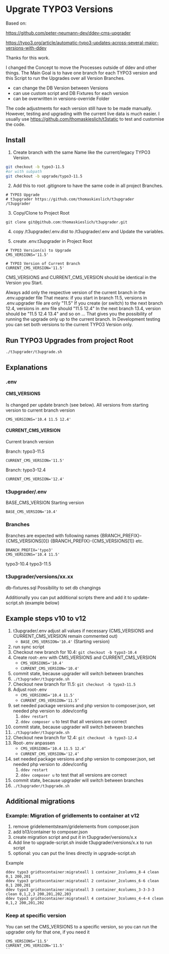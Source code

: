 # Upgrate TYPO3 Versions

Based on:

https://github.com/peter-neumann-dev/ddev-cms-upgrader  

https://typo3.org/article/automatic-typo3-updates-across-several-major-versions-with-ddev

Thanks for this work.

I changed the Concept to move the Processes outside of ddev and other things. 
The Main Goal is to have one branch for each TYPO3 version and this Script to run the Upgrades 
over all Version Branches.
- can change the DB Version between Versions
- can use custom script and DB Fixtures for each version
- can be overwritten in versions-override Folder

The code adjustments for each version still have to be made manually. 
However, testing and upgrading with the current live data is much easier.
I usually use https://github.com/thomaskieslich/t3static to test and customise the code.

## Install

1. Create branch with the same Name like the current/legacy TYPO3 Version.

```bash
git checkout -b typo3-11.5
#or with subpath
git checkout -b upgrade/typo3-11.5
```

2. Add this to root .gitignore to have the same code in all project Branches.

```ignore
# TYPO3 Upgrade
# t3upgrader https://github.com/thomaskieslich/t3upgrader
/t3upgrader
```

3. Copy/Clone to Project Root

`git clone git@github.com:thomaskieslich/t3upgrader.git`

4. copy /t3upgrader/.env.dist to /t3upgrader/.env and Update the variables.

5. create .env.t3upgrader in Project Root

```
# TYPO3 Version(s) to Upgrade
CMS_VERSIONS='11.5'

# TYPO3 Version of Current Branch
CURRENT_CMS_VERSION='11.5'
```

CMS_VERSIONS and CURRENT_CMS_VERSION should be identical in the Version you Start.

Always add only the respective version of the current branch in the .env.upgrader file
That means: if you start in branch 11.5, versions in .env.upgrader file are only "11.5"
If you create (or switch) to the next branch 12.4, versions in .env file should "11.5 12.4"
In the next branch 13.4, version should be "11.5 12.4 13.4" and so on … That gives you
the possibility of running the upgrade only up to the current branch.
In Development testing you can set both versions to the current TYPO3 Version only.

## Run TYPO3 Upgrades from project Root

```
./t3upgrader/t3upgrade.sh
```

## Explanations

### .env

#### CMS_VERSIONS

Is changed per update branch (see below). All versions from starting version to current branch version

```
CMS_VERSIONS='10.4 11.5 12.4'
```

#### CURRENT_CMS_VERSION

Current branch version

Branch: typo3-11.5

```
CURRENT_CMS_VERSION='11.5'
```

Branch: typo3-12.4

```
CURRENT_CMS_VERSION='12.4'
```

### t3upgrader/.env

BASE_CMS_VERSION
Starting version

```
BASE_CMS_VERSION='10.4'
```

### Branches

Branches are expected with following names
{BRANCH_PREFIX}-{CMS_VERSIONS[0]}
{BRANCH_PREFIX}-{CMS_VERSIONS[1]}
etc.

```
BRANCH_PREFIX='typo3'
CMS_VERSIONS='10.4 11.5'
```

typo3-10.4
typo3-11.5

### t3upgrader/versions/xx.xx

db-fixtures.sql
Possibility to set db changings

Additionally you can put additional scripts there and add it to update-script.sh (example below)

## Example steps v10 to v12

1. t3upgrader/.env adjust all values if necessary (CMS_VERSIONS and CURRENT_CMS_VERSION remain commented out)
    * ```BASE_CMS_VERSION='10.4'``` (Starting version)
2. run sync script
3. Checkout new branch for 10.4: ```git checkout -b typo3-10.4```
5. Create root-.env with CMS_VERSIONS and CURRENT_CMS_VERSION
    * ```CMS_VERSIONS='10.4'```
    * ```CURRENT_CMS_VERSION='10.4'```
6. commit state, because upgrader will switch between branches
7. ```./t3upgrader/t3upgrade.sh```
9. Checkout new branch for 11.5: ```git checkout -b typo3-11.5```
10. Adjust root-.env
    * ```CMS_VERSIONS='10.4 11.5'```
    * ```CURRENT_CMS_VERSION='11.5’```
11. set needed package versions and php version to composer.json, set needed php version to .ddev/config
    1. ```ddev restart```
    2. ```ddev composer u``` to test that all versions are correct
12. commit state, because upgrader will switch between branches
13. ```./t3upgrader/t3upgrade.sh```
14. Checkout new branch for 12.4: ```git checkout -b typo3-12.4```
15. Root-.env anpassen
    * ```CMS_VERSIONS='10.4 11.5 12.4’```
    * ```CURRENT_CMS_VERSION='12.4’```
16. set needed package versions and php version to composer.json, set needed php version to .ddev/config
    1. ```ddev restart```
    2. ```ddev composer u``` to test that all versions are correct
17. commit state, because upgrader will switch between branches
18. ```./t3upgrader/t3upgrade.sh```

## Additional migrations

### Example: Migration of gridlements to container at v12

1. remove gridelementsteam/gridelements from composer.json
2. add b13/container to composer.json
3. create migration script and put it in t3upgrader/versions/x.x
4. Add line to upgrade-script.sh inside t3upgrader/versions/x.x to run script
5. optional: you can put the lines directly in upgrade-script.sh

Example

```
ddev typo3 gridtocontainer:migrateall 1 container_2columns_8-4 clean 0,1 200,201
ddev typo3 gridtocontainer:migrateall 2 container_2columns_6-6 clean 0,1 200,201
ddev typo3 gridtocontainer:migrateall 3 container_4columns_3-3-3-3 clean 0,1,2,3 200,201,202,203
ddev typo3 gridtocontainer:migrateall 4 container_3columns_4-4-4 clean 0,1,2 200,201,202
```

### Keep at specific version

You can set the CMS_VERSIONS to a specific version, so you can run the upgrader only for that one, if you need it

```
CMS_VERSIONS='11.5'
CURRENT_CMS_VERSION='11.5'
``
